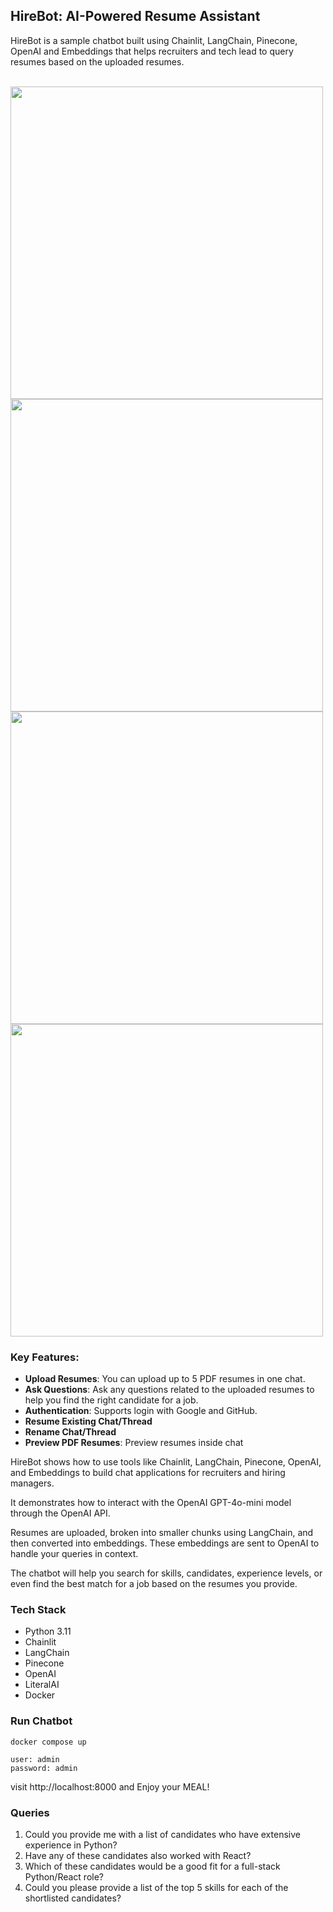 ## HireBot: AI-Powered Resume Assistant

HireBot is a sample chatbot built using Chainlit, LangChain, Pinecone, OpenAI and Embeddings that helps recruiters and tech lead to query resumes based on the uploaded resumes.

<br/>

<img src="https://github.com/user-attachments/assets/3847830c-5be0-4893-8a3f-9727ff683300" width="500" />
<img src="https://github.com/user-attachments/assets/e34cacdd-0c08-433f-ba03-adc4209e3a28" width="500" />
<br/>
<img src="https://github.com/user-attachments/assets/d48a357f-15bd-4081-8ace-d3621c043933" width="500" />
<img src="https://github.com/user-attachments/assets/99408b01-562c-4a07-a63b-ef4c3e77371a" width="500" />

<br/>

### Key Features:

* **Upload Resumes**: You can upload up to 5 PDF resumes in one chat.
* **Ask Questions**: Ask any questions related to the uploaded resumes to help you find the right candidate for a job.
* **Authentication**: Supports login with Google and GitHub.
* **Resume Existing Chat/Thread**
* **Rename Chat/Thread**
* **Preview PDF Resumes**: Preview resumes inside chat

HireBot shows how to use tools like Chainlit, LangChain, Pinecone, OpenAI, and Embeddings to build chat applications for recruiters and hiring managers.

It demonstrates how to interact with the OpenAI GPT-4o-mini model through the OpenAI API.

Resumes are uploaded, broken into smaller chunks using LangChain, and then converted into embeddings. These embeddings are sent to OpenAI to handle your queries in context.

The chatbot will help you search for skills, candidates, experience levels, or even find the best match for a job based on the resumes you provide.


### Tech Stack

* Python 3.11
* Chainlit
* LangChain
* Pinecone
* OpenAI
* LiteralAI
* Docker


### Run Chatbot
```
docker compose up
```

```
user: admin
password: admin
```

visit http://localhost:8000 and Enjoy your MEAL!


### Queries
1. Could you provide me with a list of candidates who have extensive experience in Python?
2. Have any of these candidates also worked with React?
3. Which of these candidates would be a good fit for a full-stack Python/React role?
5. Could you please provide a list of the top 5 skills for each of the shortlisted candidates?
